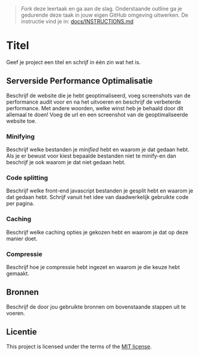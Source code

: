 > _Fork_ deze leertaak en ga aan de slag. Onderstaande outline ga je gedurende deze taak in jouw eigen GitHub omgeving uitwerken. De instructie vind je in: [docs/INSTRUCTIONS.md](docs/INSTRUCTIONS.md)

# Titel
Geef je project een titel en schrijf in één zin wat het is.

## Serverside Performance Optimalisatie
Beschrijf de website die je hebt geoptimaliseerd, voeg screenshots van de performance audit voor en na het uitvoeren en beschrijf de verbeterde performance. Met andere woorden, welke winst heb je behaald door dit allemaal te doen! Voeg de url en een screenshot van de geoptimaliseerde website toe. 

### Minifying
Beschrijf welke bestanden je _minified_ hebt en waarom je dat gedaan hebt. Als je er bewust voor kiest bepaalde bestanden niet te minify-en dan beschrijf je ook waarom je dat niet gedaan hebt.

### Code splitting
Beschrijf welke front-end javascript bestanden je gesplit hebt en waarom je dat gedaan hebt. Schrijf vanuit het idee van daadwerkelijk gebruikte code per pagina.

### Caching
Beschrijf welke caching opties je gekozen hebt en waarom je dat op deze manier doet.

### Compressie
Beschrijf hoe je compressie hebt ingezet en waarom je die keuze hebt gemaakt.

## Bronnen
Beschrijf de door jou gebruikte bronnen om bovenstaande stappen uit te voeren.

## Licentie

This project is licensed under the terms of the [MIT license](./LICENSE).
